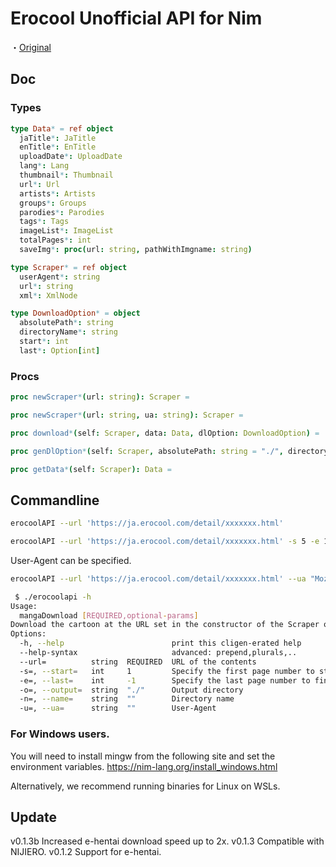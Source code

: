 # Erocool Unofficial API for Nim

・[Original](https://github.com/Dotinkasra/ErocoolAPI/)
## Doc
### Types

```nim
type Data* = ref object
  jaTitle*: JaTitle
  enTitle*: EnTitle
  uploadDate*: UploadDate
  lang*: Lang
  thumbnail*: Thumbnail
  url*: Url
  artists*: Artists
  groups*: Groups
  parodies*: Parodies
  tags*: Tags
  imageList*: ImageList
  totalPages*: int
  saveImg*: proc(url: string, pathWithImgname: string)
```

```nim
type Scraper* = ref object
  userAgent*: string
  url*: string
  xml*: XmlNode
```

```nim
type DownloadOption* = object
  absolutePath*: string
  directoryName*: string
  start*: int
  last*: Option[int]
```

### Procs
```nim
proc newScraper*(url: string): Scraper =
```

```nim
proc newScraper*(url: string, ua: string): Scraper =
```

```nim
proc download*(self: Scraper, data: Data, dlOption: DownloadOption) =
```

```nim
proc genDlOption*(self: Scraper, absolutePath: string = "./", directoryName: string = "", start: int = 1, last: Option[int] = none(int)): DownloadOption =
```

```nim
proc getData*(self: Scraper): Data =
```

## Commandline

```bash
erocoolAPI --url 'https://ja.erocool.com/detail/xxxxxxx.html'
```

```bash
erocoolAPI --url 'https://ja.erocool.com/detail/xxxxxxx.html' -s 5 -e 10 -o ~/Downloads/Mangas -n 'xxxxx'
```

User-Agent can be specified.

```bash
erocoolAPI --url 'https://ja.erocool.com/detail/xxxxxxx.html' --ua "Mozilla/5.0 (Macintosh; Intel Mac OS X 10_13_6)"
```

```bash
 $ ./erocoolapi -h
Usage:
  mangaDownload [REQUIRED,optional-params]
Download the cartoon at the URL set in the constructor of the Scraper object.
Options:
  -h, --help                        print this cligen-erated help
  --help-syntax                     advanced: prepend,plurals,..
  --url=          string  REQUIRED  URL of the contents
  -s=, --start=   int     1         Specify the first page number to start downloading.
  -e=, --last=    int     -1        Specify the last page number to finish downloading.
  -o=, --output=  string  "./"      Output directory
  -n=, --name=    string  ""        Directory name
  -u=, --ua=      string  ""        User-Agent
```

### For Windows users.

You will need to install mingw from the following site and set the environment variables.
https://nim-lang.org/install_windows.html

Alternatively, we recommend running binaries for Linux on WSLs.

## Update
v0.1.3b Increased e-hentai download speed up to 2x.
v0.1.3  Compatible with NIJIERO.
v0.1.2  Support for e-hentai.